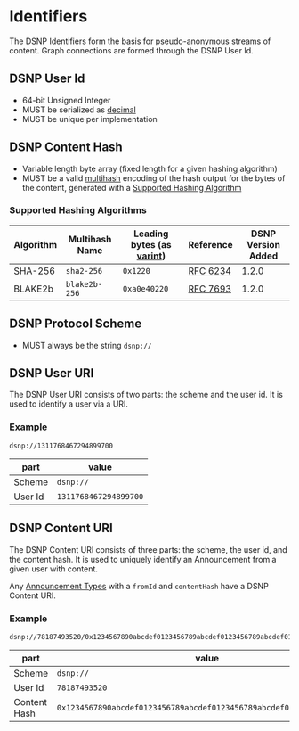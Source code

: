 # Identifiers

The DSNP Identifiers form the basis for pseudo-anonymous streams of content.
Graph connections are formed through the DSNP User Id.

## DSNP User Id

- 64-bit Unsigned Integer
- MUST be serialized as [decimal](Serializations.md#decimal)
- MUST be unique per implementation

## DSNP Content Hash

- Variable length byte array (fixed length for a given hashing algorithm)
- MUST be a valid [multihash](https://github.com/multiformats/multihash) encoding of the hash output for the bytes of the content, generated with a [Supported Hashing Algorithm](Announcements.md#supported-hashing-algorithms)

### Supported Hashing Algorithms

| Algorithm | Multihash Name | Leading bytes (as [varint](https://github.com/multiformats/unsigned-varint)) | Reference | DSNP Version Added |
| --- | --- | --- | --- | --- |
| SHA-256 | `sha2-256` | `0x1220` | [RFC 6234](https://tools.ietf.org/html/rfc6234) | 1.2.0 |
| BLAKE2b | `blake2b-256` | `0xa0e40220` | [RFC 7693](https://tools.ietf.org/html/rfc7693) | 1.2.0 |

## DSNP Protocol Scheme

- MUST always be the string `dsnp://`

## DSNP User URI

The DSNP User URI consists of two parts: the scheme and the user id.
It is used to identify a user via a URI.

### Example
```
dsnp://1311768467294899700
```

| part | value |
| ---- | ----- |
| Scheme | `dsnp://` |
| User Id | `1311768467294899700` |

## DSNP Content URI

The DSNP Content URI consists of three parts: the scheme, the user id, and the content hash.
It is used to uniquely identify an Announcement from a given user with content.

Any [Announcement Types](Announcements.md#announcement-types) with a `fromId` and `contentHash` have a DSNP Content URI.

### Example
```
dsnp://78187493520/0x1234567890abcdef0123456789abcdef0123456789abcdef0123456789abcdef
```

| part | value |
| ---- | ----- |
| Scheme | `dsnp://` |
| User Id | `78187493520` |
| Content Hash | `0x1234567890abcdef0123456789abcdef0123456789abcdef0123456789abcdef` |
